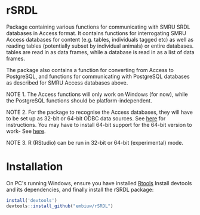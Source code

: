 # rSRDL
Package containing various functions for communicating with SMRU SRDL databases in Access format. 
It contains functions for interrogating SMRU Access databases for content (e.g. tables, individuals tagged etc) 
as well as reading tables (potentially subset by individual animals) or entire databases.
tables are read in as data frames, while a database is read in as a list of data frames.

The package also contains a function for converting from Access to PostgreSQL, 
and functions for communicating with PostgreSQL databases as described for SMRU Access databases above.

NOTE 1. The Access functions will only work on Windows (for now), while the PostgreSQL functions should be platform-independent.

NOTE 2. For the package to recognise the Access databases, they will have to be set up as 32-bit or 64-bit ODBC data sources.
See [here](https://support.office.com/en-us/article/administer-odbc-data-sources-b19f856b-5b9b-48c9-8b93-07484bfab5a7) for instructions. You may have to install 64-bit support for the 64-bit version to work- See [here](https://www.microsoft.com/en-us/download/details.aspx?id=13255).


NOTE 3. R (RStudio) can be run in 32-bit or 64-bit (experimental) mode.

# Installation
On PC's running Windows, ensure you have installed [Rtools](https://cran.r-project.org/bin/windows/Rtools/)
Install devtools and its dependencies, and finally install the rSRDL package:
```R
install('devtools')
devtools::install_github("embiuw/rSRDL")
```
